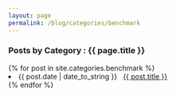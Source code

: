 ```yaml
---
layout: page
permalink: /blog/categories/benchmark
---
```


<h3> Posts by Category : {{ page.title }} </h3>

<div class="card">
{% for post in site.categories.benchmark %}
 <li class="category-posts"><span>{{ post.date | date_to_string }}</span> &nbsp; <a href="{{ post.url }}">{{ post.title }}</a></li>
{% endfor %}
</div>
